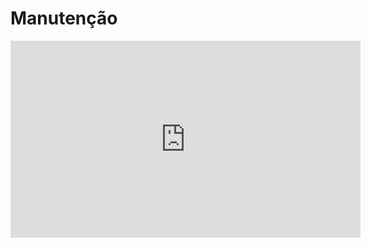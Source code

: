 # Manutenção

<iframe 
    width="560" 
    height="315" 
    src="https://www.youtube.com/embed/ySuWSvznsDQ" 
    title="YouTube video player" 
    frameborder="0" 
    allow="accelerometer; autoplay; clipboard-write; encrypted-media; gyroscope; picture-in-picture; web-share" 
    allowfullscreen>
</iframe>

